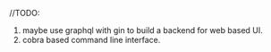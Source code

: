 //TODO:

1. maybe use graphql with gin to build a backend for web based UI.
2. cobra based command line interface.

